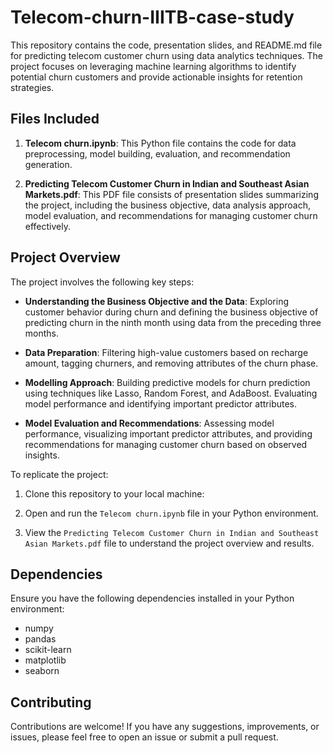 # Telecom-churn-IIITB-case-study

This repository contains the code, presentation slides, and README.md file for predicting telecom customer churn using data analytics techniques. The project focuses on leveraging machine learning algorithms to identify potential churn customers and provide actionable insights for retention strategies.

## Files Included

1. **Telecom churn.ipynb**: This Python file contains the code for data preprocessing, model building, evaluation, and recommendation generation.

2. **Predicting Telecom Customer Churn in Indian and Southeast Asian Markets.pdf**: This PDF file consists of presentation slides summarizing the project, including the business objective, data analysis approach, model evaluation, and recommendations for managing customer churn effectively.

## Project Overview

The project involves the following key steps:

- **Understanding the Business Objective and the Data**: Exploring customer behavior during churn and defining the business objective of predicting churn in the ninth month using data from the preceding three months.

- **Data Preparation**: Filtering high-value customers based on recharge amount, tagging churners, and removing attributes of the churn phase. 

- **Modelling Approach**: Building predictive models for churn prediction using techniques like Lasso, Random Forest, and AdaBoost. Evaluating model performance and identifying important predictor attributes.

- **Model Evaluation and Recommendations**: Assessing model performance, visualizing important predictor attributes, and providing recommendations for managing customer churn based on observed insights.

To replicate the project:

1. Clone this repository to your local machine:
   
2. Open and run the `Telecom churn.ipynb` file in your Python environment.

3. View the `Predicting Telecom Customer Churn in Indian and Southeast Asian Markets.pdf` file to understand the project overview and results.


## Dependencies

Ensure you have the following dependencies installed in your Python environment:

- numpy
- pandas
- scikit-learn
- matplotlib
- seaborn

## Contributing

Contributions are welcome! If you have any suggestions, improvements, or issues, please feel free to open an issue or submit a pull request.


